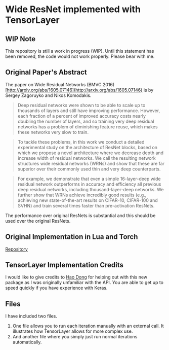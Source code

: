 # Wide ResNet implemented with TensorLayer

## WIP Note
This repository is still a work in progress (WIP). Until this statement has been removed, the code would not work properly. Please bear with me.

## Original Paper's Abstract
The paper on Wide Residual Networks (BMVC 2016) [http://arxiv.org/abs/1605.07146](http://arxiv.org/abs/1605.07146) is by Sergey Zagoruyko and Nikos Komodakis.

>Deep residual networks were shown to be able to scale up to thousands of layers and still have improving performance. However, each fraction of a percent of improved accuracy costs nearly doubling the number of layers, and so training very deep residual networks has a problem of diminishing feature reuse, which makes these networks very slow to train.

>To tackle these problems, in this work we conduct a detailed experimental study on the architecture of ResNet blocks, based on which we propose a novel architecture where we decrease depth and increase width of residual networks. We call the resulting network structures wide residual networks (WRNs) and show that these are far superior over their commonly used thin and very deep counterparts.

>For example, we demonstrate that even a simple 16-layer-deep wide residual network outperforms in accuracy and efficiency all previous deep residual networks, including thousand-layer-deep networks. We further show that WRNs achieve incredibly good results (e.g., achieving new state-of-the-art results on CIFAR-10, CIFAR-100 and SVHN) and train several times faster than pre-activation ResNets.

The performance over original ResNets is substantial and this should be used over the original ResNets.

## Original Implementation in Lua and Torch
[Repository](https://github.com/szagoruyko/wide-residual-networks)

## TensorLayer Implementation Credits
I would like to give credits to [Hao Dong](https://github.com/zsdonghao/tensorlayer) for helping out with this new package as I was originally unfamiliar with the API. You are able to get up to speed quickly if you have experience with Keras. 

## Files
I have included two files. 

1. One file allows you to run each iteration manually with an external call. It illustrates how TensorLayer allows for more complex use. 
2. And another file where you simply just run normal iterations automatically.

